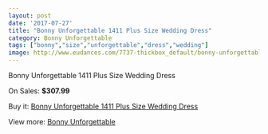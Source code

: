 ```yaml
---
layout: post
date: '2017-07-27'
title: "Bonny Unforgettable 1411 Plus Size Wedding Dress"
category: Bonny Unforgettable
tags: ["bonny","size","unforgettable","dress","wedding"]
image: http://www.eudances.com/7737-thickbox_default/bonny-unforgettable-1411-plus-size-wedding-dress.jpg
---
```

Bonny Unforgettable 1411 Plus Size Wedding Dress

On Sales: **$307.99**
<a href="https://www.eudances.com/en/bonny-unforgettable/2734-bonny-unforgettable-1411-plus-size-wedding-dress.html"><amp-img layout="responsive" width="600" height="600" src="//www.eudances.com/7737-thickbox_default/bonny-unforgettable-1411-plus-size-wedding-dress.jpg" alt="Bonny Unforgettable 1411 Plus Size Wedding Dress 0" /></a>
<a href="https://www.eudances.com/en/bonny-unforgettable/2734-bonny-unforgettable-1411-plus-size-wedding-dress.html"><amp-img layout="responsive" width="600" height="600" src="//www.eudances.com/7739-thickbox_default/bonny-unforgettable-1411-plus-size-wedding-dress.jpg" alt="Bonny Unforgettable 1411 Plus Size Wedding Dress 1" /></a>
<a href="https://www.eudances.com/en/bonny-unforgettable/2734-bonny-unforgettable-1411-plus-size-wedding-dress.html"><amp-img layout="responsive" width="600" height="600" src="//www.eudances.com/7738-thickbox_default/bonny-unforgettable-1411-plus-size-wedding-dress.jpg" alt="Bonny Unforgettable 1411 Plus Size Wedding Dress 2" /></a>

Buy it: [Bonny Unforgettable 1411 Plus Size Wedding Dress](https://www.eudances.com/en/bonny-unforgettable/2734-bonny-unforgettable-1411-plus-size-wedding-dress.html "Bonny Unforgettable 1411 Plus Size Wedding Dress")

View more: [Bonny Unforgettable](https://www.eudances.com/en/41-bonny-unforgettable "Bonny Unforgettable")
